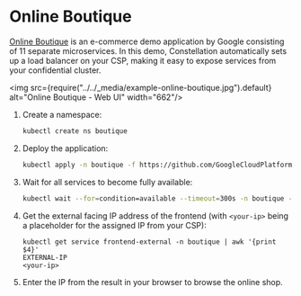 # Online Boutique
[Online Boutique](https://github.com/GoogleCloudPlatform/microservices-demo) is an e-commerce demo application by Google consisting of 11 separate microservices. In this demo, Constellation automatically sets up a load balancer on your CSP, making it easy to expose services from your confidential cluster.

<!-- vale off -->

<img src={require("../../_media/example-online-boutique.jpg").default} alt="Online Boutique - Web UI" width="662"/>

<!-- vale on -->

1. Create a namespace:
    ```bash
    kubectl create ns boutique
    ```
2. Deploy the application:
    ```bash
    kubectl apply -n boutique -f https://github.com/GoogleCloudPlatform/microservices-demo/raw/main/release/kubernetes-manifests.yaml
    ```
3. Wait for all services to become fully available:
    ```bash
    kubectl wait --for=condition=available --timeout=300s -n boutique --all deployments
    ```
4. Get the external facing IP address of the frontend (with `<your-ip>` being a placeholder for the assigned IP from your CSP):
    ```terminal-session
    kubectl get service frontend-external -n boutique | awk '{print $4}'
    EXTERNAL-IP
    <your-ip>
    ```
5. Enter the IP from the result in your browser to browse the online shop.
